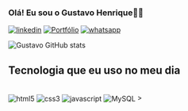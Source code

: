 
### Olá! Eu sou o Gustavo Henrique👋🏻

[![linkedin](https://img.shields.io/badge/LinkedIn-0077B5?style=for-the-badge&logo=linkedin&logoColor=white)](https://www.linkedin.com/in/gustavo-henrique-4bb9512b2/)
[![Portfólio](https://img.shields.io/badge/LinkedIn-0077B5?style=for-the-badge&logo=linkedin&logoColor=white)](https://www.linkedin.com/in/gustavo-henrique-4bb9512b2/)
[![whatsapp](https://img.shields.io/badge/Gmail-D14836?style=for-the-badge&logo=gmail&logoColor=white)](gustavo.tec399@gmail.com)

![Gustavo GitHub stats](https://github-readme-stats.vercel.app/api?username=Gustavotecc&show_icons=true&theme=synthwave)

## Tecnologia que eu uso no meu dia
<div style="display: inline_block"><br/>
    <img align="center" alt="html5" src="https://img.shields.io/badge/HTML5-E34F26?style=for-the-badge&logo=html5&logoColor=white" />    
    <img align="center" alt="css3" src="https://img.shields.io/badge/CSS3-1572B6?style=for-the-badge&logo=css3&logoColor=white" />    
    <img align="center" alt="javascript" src="https://img.shields.io/badge/JavaScript-F7DF1E?style=for-the-badge&logo=javascript&logoColor=black" />    
    <img align="center" alt="MySQL" src="https://img.shields.io/badge/MySQL-00000F?style=for-the-badge&logo=mysql&logoColor=white" />
    >    
